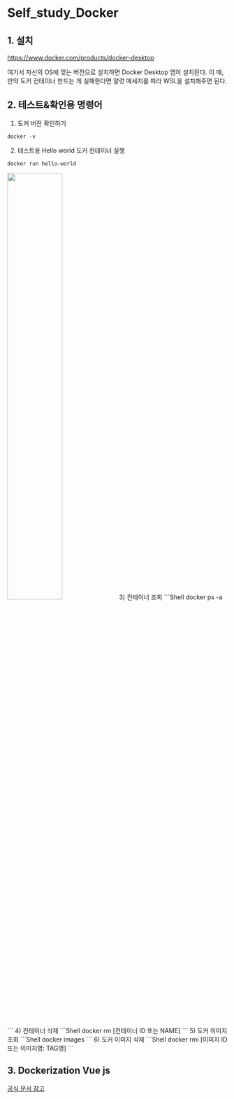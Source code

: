 # Self_study_Docker

## 1. 설치

https://www.docker.com/products/docker-desktop

여기서 자신의 OS에 맞는 버전으로 설치하면 Docker Desktop 앱이 설치된다. 이 때, 만약 도커 컨테이너 만드는 게 실패한다면 알럿 메세지를 따라 WSL을 설치해주면 된다.


## 2. 테스트&확인용 명령어

1) 도커 버전 확인하기
```Shell
docker -v
```
2) 테스트용 Hello world 도커 컨테이너 실행
```Shell
docker run hello-world
```
<img src = "https://user-images.githubusercontent.com/31907528/147330870-d6d940ea-d59b-4c48-a101-9952b39e1474.jpg" style="width: 50%; height:" />
3) 컨테이너 조회
```Shell
docker ps -a
```
4) 컨테이너 삭제
```Shell
docker rm [컨테이너 ID 또는 NAME]
```
5) 도커 이미지 조회
```Shell
docker images
```
6) 도커 이미지 삭제
```Shell
docker rmi [이미지 ID 또는 이미지명: TAG명]
```

## 3. Dockerization Vue js
[공식 문서 참고](https://kr.vuejs.org/v2/cookbook/dockerize-vuejs-app.html)

